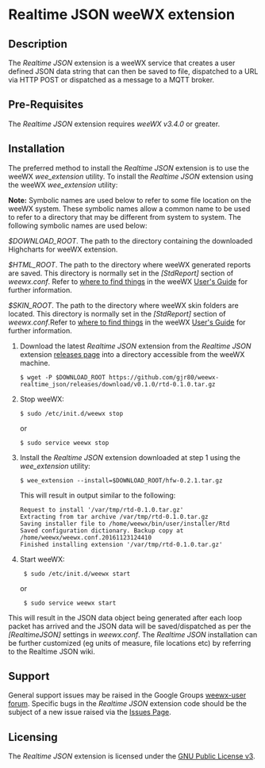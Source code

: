 # Realtime JSON weeWX extension #

## Description ##

The *Realtime JSON* extension is a weeWX service that creates a user defined JSON data string that can then be saved to file, dispatched to a URL via HTTP POST or dispatched as a message to a MQTT broker.

## Pre-Requisites ##

The *Realtime JSON* extension requires *weeWX v3.4.0* or greater.

## Installation ##

The preferred method to install the *Realtime JSON* extension is to use the weeWX *wee\_extension* utility. To install the *Realtime JSON* extension using the weeWX *wee\_extension* utility:

**Note:** Symbolic names are used below to refer to some file location on the weeWX system. These symbolic names allow a common name to be used to refer to a directory that may be different from system to system. The following symbolic names are used below:

*$DOWNLOAD_ROOT*. The path to the directory containing the downloaded Highcharts for weeWX extension.

*$HTML_ROOT*. The path to the directory where weeWX generated reports are saved. This directory is normally set in the *[StdReport]* section of *weewx.conf*. Refer to [where to find things](http://weewx.com/docs/usersguide.htm#Where_to_find_things) in the weeWX [User's Guide](http://weewx.com/docs/usersguide.htm) for further information.

*$SKIN_ROOT*. The path to the directory where weeWX skin folders are located. This directory is normally set in the *[StdReport]* section of *weewx.conf*.Refer to [where to find things](http://weewx.com/docs/usersguide.htm#Where_to_find_things) in the weeWX [User's Guide](http://weewx.com/docs/usersguide.htm) for further information.

1.  Download the latest *Realtime JSON* extension from the *Realtime JSON* extension [releases page](https://github.com/gjr80/weewx-realtime_json/releases) into a directory accessible from the weeWX machine.

        $ wget -P $DOWNLOAD_ROOT https://github.com/gjr80/weewx-realtime_json/releases/download/v0.1.0/rtd-0.1.0.tar.gz

2.  Stop weeWX:

        $ sudo /etc/init.d/weewx stop

    or

        $ sudo service weewx stop

3.  Install the *Realtime JSON* extension downloaded at step 1 using the *wee_extension* utility:

        $ wee_extension --install=$DOWNLOAD_ROOT/hfw-0.2.1.tar.gz

    This will result in output similar to the following:

        Request to install '/var/tmp/rtd-0.1.0.tar.gz'
        Extracting from tar archive /var/tmp/rtd-0.1.0.tar.gz
        Saving installer file to /home/weewx/bin/user/installer/Rtd
        Saved configuration dictionary. Backup copy at /home/weewx/weewx.conf.20161123124410
        Finished installing extension '/var/tmp/rtd-0.1.0.tar.gz'

4. Start weeWX:

        $ sudo /etc/init.d/weewx start

    or

        $ sudo service weewx start

This will result in the JSON data object being generated after each loop packet has arrived and the JSON data will be saved/dispatched as per the *[RealtimeJSON]* settings in *weewx.conf*. The *Realtime JSON* installation can be further customized (eg units of measure, file locations etc) by referring to the Realtime JSON wiki.

## Support ###

General support issues may be raised in the Google Groups [weewx-user forum](https://groups.google.com/group/weewx-user "Google Groups weewx-user forum"). Specific bugs in the *Realtime JSON* extension code should be the subject of a new issue raised via the [Issues Page](https://github.com/gjr80/weewx-realtime_json/issues "Realtime JSON extension Issues").
 
## Licensing ##

The *Realtime JSON* extension is licensed under the [GNU Public License v3](https://github.com/gjr80/weewx-realtime_json/blob/master/LICENSE "Realtime JSON extension License").
